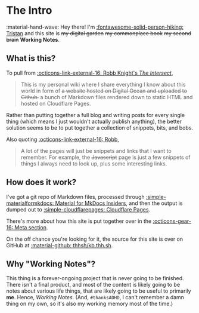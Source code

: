 # The Intro

:material-hand-wave: Hey there! I'm [:fontawesome-solid-person-hiking: Tristan](https://thh.sh) and this site is ~~my digital garden~~ ~~my commonplace book~~ ~~my second brain~~ **Working Notes**.

## What is this?
To pull from [:octicons-link-external-16: Robb Knight's *The Intersect*](https://intersect.rknight.me/),  
> This is my personal wiki where I share everything I know about this world in form of ~~a website hosted on Digital Ocean and uploaded to Github.~~ a bunch of Markdown files rendered down to static HTML and hosted on Cloudflare Pages.

Rather than putting together a full blog and writing posts for every single thing (which means I just wouldn't actually publish anything), the better solution seems to be to put together a collection of snippets, bits, and bobs.

Also quoting [:octicons-link-external-16: Robb](https://intersect.rknight.me/),  
> A lot of the pages will just be snippets and links that I want to remember. For example, the ~~Javascript~~ page is just a few snippets of things I always need to look up, plus some interesting links.

## How does it work?

I've got a git repo of Markdown files, processed through [:simple-materialformkdocs: Material for MkDocs Insiders](https://squidfunk.github.io/mkdocs-material/insiders/), and then the output is dumped out to [:simple-cloudflarepages: Cloudflare Pages](https://pages.dev).

There's more about how this site is put together over in the [:octicons-gear-16: Meta section](Meta/index.md).

On the off chance you're looking for it, the source for this site is over on GitHub at [:material-github: thhsh/kb.thh.sh](https://github.com/thhsh/kb.thh.sh).

## Why "Working Notes"?
This thing is a forever-ongoing project that is never going to be finished. There isn't a final product, and most of the content is likely going to be notes about various life things, that are likely going to be useful to primarily **me**. Hence, *Working Notes*. (And, `#thanksADHD`, I can't remember a damn thing on my own, so it's also my working memory most of the time.)